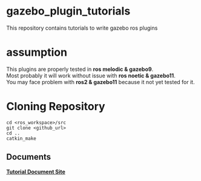 # gazebo_plugin_tutorials
This repository contains tutorials to write gazebo ros plugins


# **assumption**
This plugins are properly tested in **ros melodic & gazebo9**.<br />
Most probably it will work without issue with **ros noetic & gazebo11**.<br />
You may face problem with **ros2 & gazebo11** because it not yet tested for it.<br />

# **Cloning Repository**
```
cd <ros_workspace>/src
git clone <github_url>
cd ..
catkin_make
```

## Documents
[**Tutorial Document Site**](https://sites.google.com/view/gazebo-plugin-tutorials/home)
